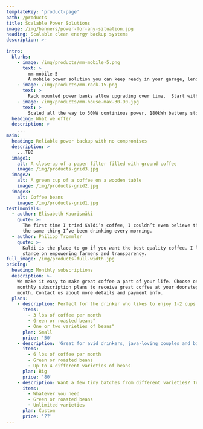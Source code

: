 ```yaml
---
templateKey: 'product-page'
path: /products
title: Scalable Power Solutions
image: /img/banners/power-for-any-situation.jpg
heading: Scalable clean energy backup systems
description: >-
  
intro:
  blurbs:
    - image: /img/products/mm-mobile-5.png
      text: >
        mm-mobile-5
        A mobile power solution you can keep ready in your garage, lend to a neighbor, or take with you to an off-grid cabin.
    - image: /img/products/mm-rack-15.png
      text: >
        Rack mounted power banks allow upgrading over time.  Start with 5kW power, 5kWh batteries and expand up to 15-25kWh batteries.  Multiple MM-racks can be parallized to scale up further.
    - image: /img/products/mm-house-max-30-90.jpg
      text: >
        Scaled all the way to 30kW continious power, 180kWh battery storage
  heading: What we offer
  description: >
    ...
main:
  heading: Reliable power backup with no compromises
  description: >
    ...TBD
  image1:
    alt: A close-up of a paper filter filled with ground coffee
    image: /img/products-grid3.jpg
  image2:
    alt: A green cup of a coffee on a wooden table
    image: /img/products-grid2.jpg
  image3:
    alt: Coffee beans
    image: /img/products-grid1.jpg
testimonials:
  - author: Elisabeth Kaurismäki
    quote: >-
      The first time I tried Kaldi’s coffee, I couldn’t even believe that was
      the same thing I’ve been drinking every morning.
  - author: Philipp Trommler
    quote: >-
      Kaldi is the place to go if you want the best quality coffee. I love their
      stance on empowering farmers and transparency.
full_image: /img/products-full-width.jpg
pricing:
  heading: Monthly subscriptions
  description: >-
    We make it easy to make great coffee a part of your life. Choose one of our
    monthly subscription plans to receive great coffee at your doorstep each
    month. Contact us about more details and payment info.
  plans:
    - description: Perfect for the drinker who likes to enjoy 1-2 cups per day.
      items:
        - 3 lbs of coffee per month
        - Green or roasted beans"
        - One or two varieties of beans"
      plan: Small
      price: '50'
    - description: 'Great for avid drinkers, java-loving couples and bigger crowds'
      items:
        - 6 lbs of coffee per month
        - Green or roasted beans
        - Up to 4 different varieties of beans
      plan: Big
      price: '80'
    - description: Want a few tiny batches from different varieties? Try our custom plan
      items:
        - Whatever you need
        - Green or roasted beans
        - Unlimited varieties
      plan: Custom
      price: '??'
---
```

